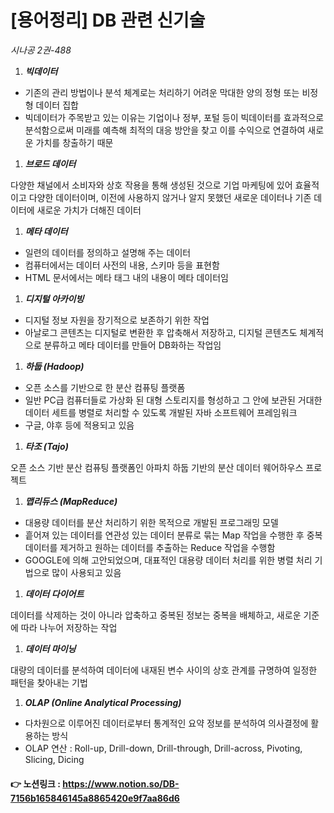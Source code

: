# [용어정리] DB 관련 신기술

*시나공 2권-488*

1. ***빅데이터***
- 기존의 관리 방법이나 분석 체계로는 처리하기 어려운 막대한 양의 정형 또는 비정형 데이터 집합
- 빅데이터가 주목받고 있는 이유는 기업이나 정부, 포털 등이 빅데이터를 효과적으로 분석함으로써 미래를 예측해 최적의 대응 방안을 찾고 이를 수익으로 연결하여 새로운 가치를 창출하기 때문

1. ***브로드 데이터***

다양한 채널에서 소비자와 상호 작용을 통해 생성된 것으로 기업 마케팅에 있어 효율적이고 다양한 데이터이며, 이전에 사용하지 않거나 알지 못했던 새로운 데이터나 기존 데이터에 새로운 가치가 더해진 데이터

1. ***메타 데이터***
- 일련의 데이터를 정의하고 설명해 주는 데이터
- 컴퓨터에서는 데이터 사전의 내용, 스키마 등을 표현함
- HTML 문서에서는 메타 태그 내의 내용이 메타 데이터임

1. ***디지털 아카이빙***
- 디지털 정보 자원을 장기적으로 보존하기 위한 작업
- 아날로그 콘텐츠는 디지털로 변환한 후 압축해서 저장하고, 디지털 콘텐츠도 체계적으로 분류하고 메타 데이터를 만들어 DB화하는 작업임

1. ***하둡 (Hadoop)***
- 오픈 소스를 기반으로 한 분산 컴퓨팅 플랫폼
- 일반 PC급 컴퓨터들로 가상화 된 대형 스토리지를 형성하고 그 안에 보관된 거대한 데이터 세트를 병렬로 처리할 수 있도록 개발된 자바 소프트웨어 프레임워크
- 구글, 야후 등에 적용되고 있음

1. ***타조 (Tajo)***

 오픈 소스 기반 분산 컴퓨팅 플랫폼인 아파치 하둡 기반의 분산 데이터 웨어하우스 프로젝트

1. ***맵리듀스 (MapReduce)***
- 대용량 데이터를 분산 처리하기 위한 목적으로 개발된 프로그래밍 모델
- 흩어져 있는 데이터를 연관성 있는 데이터 분류로 묶는 Map 작업을 수행한 후 중복 데이터를 제거하고 원하는 데이터를 추출하는 Reduce 작업을 수행함
- GOOGLE에 의해 고안되었으며, 대표적인 대용량 데이터 처리를 위한 병렬 처리 기법으로 많이 사용되고 있음

1. ***데이터 다이어트***

데이터를 삭제하는 것이 아니라 압축하고 중복된 정보는 중복을 배체하고, 새로운 기준에 따라 나누어 저장하는 작업

1. ***데이터 마이닝***

대량의 데이터를 분석하여 데이터에 내재된 변수 사이의 상호 관계를 규명하여 일정한 패턴을 찾아내는 기법

1. ***OLAP (Online Analytical Processing)***
- 다차원으로 이루어진 데이터로부터 통계적인 요약 정보를 분석하여 의사결정에 활용하는 방식
- OLAP 연산 : Roll-up, Drill-down, Drill-through, Drill-across, Pivoting, Slicing, Dicing

#### 👉 노션링크 : https://www.notion.so/DB-7156b165846145a8865420e9f7aa86d6
